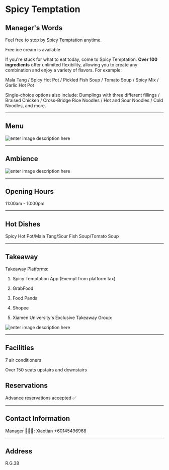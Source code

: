 ﻿# Spicy Temptation

## Manager's Words

Feel free to stop by Spicy Temptation anytime.

Free ice cream is available

If you're stuck for what to eat today, come to Spicy Temptation. **Over 100 ingredients** offer unlimited flexibility, allowing you to create any combination and enjoy a variety of flavors. For example:

Mala Tang / Spicy Hot Pot / Pickled Fish Soup / Tomato Soup / Spicy Mix / Garlic Hot Pot

Single-choice options also include: Dumplings with three different fillings / Braised Chicken / Cross-Bridge Rice Noodles / Hot and Sour Noodles / Cold Noodles, and more.

---

## Menu

![enter image description here](https://img.xmummap.com/G_spicytemptation_menu.webp)

---

## Ambience

![enter image description here](https://img.xmummap.com/G_spicytemptation_surd.webp)

---

## Opening Hours

11:00am - 10:00pm

---

## Hot Dishes

Spicy Hot Pot/Mala Tang/Sour Fish Soup/Tomato Soup

---

## Takeaway

Takeaway Platforms:

1. Spicy Temptation App (Exempt from platform tax)

2. GrabFood

3. Food Panda

4. Shopee

5. Xiamen University's Exclusive Takeaway Group:

![enter image description here](https://img.xmummap.com/G_spicytemptation_code.webp)

---

## Facilities

7 air conditioners

Over 150 seats upstairs and downstairs

## Reservations

Advance reservations accepted ✅

---

## Contact Information

Manager 👨🏻‍💻: Xiaotian +60145496968

---

## Address

R.G.38
